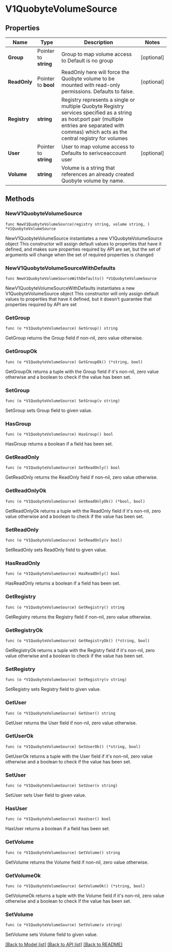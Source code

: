 # V1QuobyteVolumeSource

## Properties

Name | Type | Description | Notes
------------ | ------------- | ------------- | -------------
**Group** | Pointer to **string** | Group to map volume access to Default is no group | [optional] 
**ReadOnly** | Pointer to **bool** | ReadOnly here will force the Quobyte volume to be mounted with read-only permissions. Defaults to false. | [optional] 
**Registry** | **string** | Registry represents a single or multiple Quobyte Registry services specified as a string as host:port pair (multiple entries are separated with commas) which acts as the central registry for volumes | 
**User** | Pointer to **string** | User to map volume access to Defaults to serivceaccount user | [optional] 
**Volume** | **string** | Volume is a string that references an already created Quobyte volume by name. | 

## Methods

### NewV1QuobyteVolumeSource

`func NewV1QuobyteVolumeSource(registry string, volume string, ) *V1QuobyteVolumeSource`

NewV1QuobyteVolumeSource instantiates a new V1QuobyteVolumeSource object
This constructor will assign default values to properties that have it defined,
and makes sure properties required by API are set, but the set of arguments
will change when the set of required properties is changed

### NewV1QuobyteVolumeSourceWithDefaults

`func NewV1QuobyteVolumeSourceWithDefaults() *V1QuobyteVolumeSource`

NewV1QuobyteVolumeSourceWithDefaults instantiates a new V1QuobyteVolumeSource object
This constructor will only assign default values to properties that have it defined,
but it doesn't guarantee that properties required by API are set

### GetGroup

`func (o *V1QuobyteVolumeSource) GetGroup() string`

GetGroup returns the Group field if non-nil, zero value otherwise.

### GetGroupOk

`func (o *V1QuobyteVolumeSource) GetGroupOk() (*string, bool)`

GetGroupOk returns a tuple with the Group field if it's non-nil, zero value otherwise
and a boolean to check if the value has been set.

### SetGroup

`func (o *V1QuobyteVolumeSource) SetGroup(v string)`

SetGroup sets Group field to given value.

### HasGroup

`func (o *V1QuobyteVolumeSource) HasGroup() bool`

HasGroup returns a boolean if a field has been set.

### GetReadOnly

`func (o *V1QuobyteVolumeSource) GetReadOnly() bool`

GetReadOnly returns the ReadOnly field if non-nil, zero value otherwise.

### GetReadOnlyOk

`func (o *V1QuobyteVolumeSource) GetReadOnlyOk() (*bool, bool)`

GetReadOnlyOk returns a tuple with the ReadOnly field if it's non-nil, zero value otherwise
and a boolean to check if the value has been set.

### SetReadOnly

`func (o *V1QuobyteVolumeSource) SetReadOnly(v bool)`

SetReadOnly sets ReadOnly field to given value.

### HasReadOnly

`func (o *V1QuobyteVolumeSource) HasReadOnly() bool`

HasReadOnly returns a boolean if a field has been set.

### GetRegistry

`func (o *V1QuobyteVolumeSource) GetRegistry() string`

GetRegistry returns the Registry field if non-nil, zero value otherwise.

### GetRegistryOk

`func (o *V1QuobyteVolumeSource) GetRegistryOk() (*string, bool)`

GetRegistryOk returns a tuple with the Registry field if it's non-nil, zero value otherwise
and a boolean to check if the value has been set.

### SetRegistry

`func (o *V1QuobyteVolumeSource) SetRegistry(v string)`

SetRegistry sets Registry field to given value.


### GetUser

`func (o *V1QuobyteVolumeSource) GetUser() string`

GetUser returns the User field if non-nil, zero value otherwise.

### GetUserOk

`func (o *V1QuobyteVolumeSource) GetUserOk() (*string, bool)`

GetUserOk returns a tuple with the User field if it's non-nil, zero value otherwise
and a boolean to check if the value has been set.

### SetUser

`func (o *V1QuobyteVolumeSource) SetUser(v string)`

SetUser sets User field to given value.

### HasUser

`func (o *V1QuobyteVolumeSource) HasUser() bool`

HasUser returns a boolean if a field has been set.

### GetVolume

`func (o *V1QuobyteVolumeSource) GetVolume() string`

GetVolume returns the Volume field if non-nil, zero value otherwise.

### GetVolumeOk

`func (o *V1QuobyteVolumeSource) GetVolumeOk() (*string, bool)`

GetVolumeOk returns a tuple with the Volume field if it's non-nil, zero value otherwise
and a boolean to check if the value has been set.

### SetVolume

`func (o *V1QuobyteVolumeSource) SetVolume(v string)`

SetVolume sets Volume field to given value.



[[Back to Model list]](../README.md#documentation-for-models) [[Back to API list]](../README.md#documentation-for-api-endpoints) [[Back to README]](../README.md)


